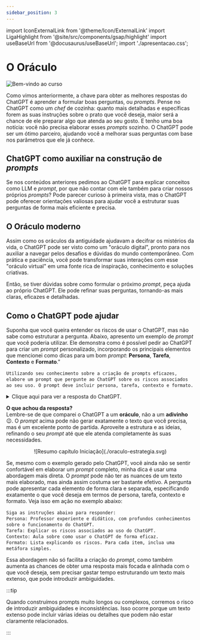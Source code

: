 ```yaml
---
sidebar_position: 3
---
```

import IconExternalLink from '@theme/Icon/ExternalLink'
import LigaHighlight from '@site/src/components/gsap/highlight'
import useBaseUrl from '@docusaurus/useBaseUrl';
import './apresentacao.css';

# O Oráculo
<LigaHighlight />
<img src={useBaseUrl("/img/docs/curso/cheff.png")} alt="Bem-vindo ao curso" title="Imagem de exemplo" class="float-right" />
 
Como vimos anteriormente, a chave para obter as melhores respostas do ChatGPT é aprender a formular boas perguntas, ou *prompts*. Pense no ChatGPT como um *chef* de cozinha: quanto mais detalhadas e específicas forem as suas instruções sobre o prato que você deseja, maior será a chance de ele preparar algo que atenda ao seu gosto. <span class="text-highlight">E tenho uma boa notícia:</span> você não precisa elaborar esses *prompts* sozinho. O ChatGPT pode ser um ótimo parceiro, ajudando você a melhorar suas perguntas com base nos parâmetros que ele já conhece.

## ChatGPT como auxiliar na construção de *prompts*
Se nos conteúdos anteriores pedimos ao ChatGPT para explicar conceitos como LLM e *prompt*, por que não contar com ele também para criar nossos próprios *prompts*? Pode parecer curioso à primeira vista, mas o ChatGPT pode oferecer orientações valiosas para ajudar você a estruturar suas perguntas de forma mais eficiente e precisa.

## O Oráculo moderno
Assim como os oráculos da antiguidade ajudavam a decifrar os mistérios da vida, o ChatGPT pode ser visto como um "oráculo digital", pronto para nos auxiliar a navegar pelos desafios e dúvidas do mundo contemporâneo. Com prática e paciência, você pode transformar suas interações com esse "oráculo virtual" em uma fonte rica de inspiração, conhecimento e soluções criativas.

Então, se tiver dúvidas sobre como formular o próximo *prompt*, peça ajuda ao próprio ChatGPT. Ele pode refinar suas perguntas, tornando-as mais claras, eficazes e detalhadas.

## Como o ChatGPT pode ajudar
Suponha que você queira entender os riscos de usar o ChatGPT, mas não sabe como estruturar a pergunta. Abaixo, apresento um exemplo de *prompt* que você poderia utilizar. Ele demonstra como é possível pedir ao ChatGPT para criar um *prompt* personalizado, incorporando os principais elementos que mencionei como dicas para um bom *prompt*: **Persona**, **Tarefa**, **Contexto** e **Formato**."

```url wordWrap link='https://chatgpt.com/share/c59614b7-ac88-4fb0-82c6-5fd386a2f8c4'
Utilizando seu conhecimento sobre a criação de prompts eficazes, elabore um prompt que pergunte ao ChatGPT sobre os riscos associados ao seu uso. O prompt deve incluir persona, tarefa, contexto e formato.
```
<details>
  <summary>Clique aqui para ver a resposta do ChatGPT.</summary>

**Persona**: Você é um especialista em ética de inteligência artificial que está avaliando o uso do ChatGPT em ambientes corporativos.

**Tarefa**: Você precisa entender os riscos associados ao uso do ChatGPT, incluindo aspectos éticos, de privacidade, e possíveis impactos negativos na produtividade e na qualidade das decisões empresariais.

**Contexto**: Sua empresa está considerando implementar o ChatGPT como uma ferramenta de apoio para comunicação interna, atendimento ao cliente, e suporte na tomada de decisões. Antes de seguir adiante, é essencial compreender os potenciais riscos e desafios que essa tecnologia pode apresentar.

**Formato**: Resposta detalhada, estruturada em seções que abordem os diferentes tipos de riscos (éticos, de privacidade, de viés, etc.), incluindo exemplos concretos e sugestões de mitigação.

---

**Prompt Final:**

"Sou um especialista em ética de inteligência artificial avaliando o uso do ChatGPT em ambientes corporativos. Minha empresa está considerando implementar essa tecnologia para comunicação interna, atendimento ao cliente, e suporte na tomada de decisões. Quais são os riscos associados ao uso do ChatGPT, incluindo aspectos éticos, de privacidade, viés e possíveis impactos na produtividade e qualidade das decisões empresariais? Por favor, forneça uma resposta detalhada, estruturada em seções que abordem cada tipo de risco, com exemplos concretos e sugestões de mitigação."
</details>

**O que achou da resposta?**  
Lembre-se de que comparei o ChatGPT a um **oráculo**, não a um **adivinho** 😉. O *prompt* acima pode não gerar exatamente o texto que você precisa, mas é um excelente ponto de partida. Aproveite a estrutura e as ideias, refinando o seu *prompt* até que ele atenda completamente às suas necessidades.

<center>
![Resumo capítulo Iniciação](./oraculo-estrategia.svg)
</center>

Se, mesmo com o exemplo gerado pelo ChatGPT, você ainda não se sentir confortável em elaborar um *prompt* completo, minha dica é usar uma abordagem mais direta. O *prompt* pode não ter as nuances de um texto mais elaborado, mas ainda assim costuma ser bastante efetivo. A pergunta pode apresentar cada elemento de forma clara e separada, especificando exatamente o que você deseja em termos de persona, tarefa, contexto e formato. Veja isso em ação no exemplo abaixo:

```url wordWrap link='https://chatgpt.com/share/c01d6e87-b6cc-4d4f-9399-8299e130975d'
Siga as instruções abaixo para responder:
Persona: Professor experiente e didático, com profundos conhecimentos sobre o funcionamento do ChatGPT.
Tarefa: Explicar os riscos associados ao uso do ChatGPT.
Contexto: Aula sobre como usar o ChatGPT de forma eficaz.
Formato: Lista explicando os riscos. Para cada item, inclua uma metáfora simples.
```

Essa abordagem não só facilita a criação do *prompt*, como também aumenta as chances de obter uma resposta mais focada e alinhada com o que você deseja, sem precisar gastar tempo estruturando um texto mais extenso, que pode introduzir ambiguidades.

:::tip

Quando construímos prompts muito longos ou complexos, corremos o risco de introduzir ambiguidades e inconsistências. Isso ocorre porque um texto extenso pode incluir várias ideias ou detalhes que podem não estar claramente relacionados.

:::
